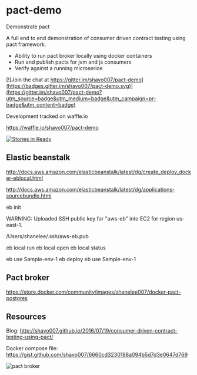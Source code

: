 
# pact-demo

Demonstrate pact

A full end to end demonstration of consumer driven contract testing using pact framework.

* Ability to run pact broker locally using docker containers
* Run and publish pacts for jvm and js consumers
* Verify against a running microserice

[![Join the chat at https://gitter.im/shavo007/pact-demo](https://badges.gitter.im/shavo007/pact-demo.svg)](https://gitter.im/shavo007/pact-demo?utm_source=badge&utm_medium=badge&utm_campaign=pr-badge&utm_content=badge)


Development tracked on waffle.io

https://waffle.io/shavo007/pact-demo

[![Stories in Ready](https://badge.waffle.io/shavo007/pact-demo.png?label=ready&title=Ready)](https://waffle.io/shavo007/pact-demo)

## Elastic beanstalk

http://docs.aws.amazon.com/elasticbeanstalk/latest/dg/create_deploy_docker-eblocal.html

http://docs.aws.amazon.com/elasticbeanstalk/latest/dg/applications-sourcebundle.html

eb init

WARNING: Uploaded SSH public key for "aws-eb" into EC2 for region us-east-1.

/Users/shanelee/.ssh/aws-eb.pub

eb local run
eb local open
eb local status


eb use Sample-env-1
eb deploy eb use Sample-env-1




## Pact broker

https://store.docker.com/community/images/shanelee007/docker-pact-postgres

## Resources
Blog:  http://shavo007.github.io/2016/07/19/consumer-driven-contract-testing-using-pact/

Docker compose file: https://gist.github.com/shavo007/6660cd3230188a094b5d7d3e0647d769


![pact broker]( http://shavo007.github.io/content/images/2016/07/Screen-Shot-2016-07-30-at-8-18-09-PM.png)
